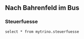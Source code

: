 ## Nach Bahrenfeld im Bus

### Steuerfuesse

```my_query
select * from mytrino.steuerfuesse
```
<DataTable data={my_query} />


<DataTable data={my_query} rows=150>
   <Column id=jahr title="Jahr" fmt='###0' />
   <Column id=gemeinde />
   <Column id=steuerfuss_in_prozent />
</DataTable>
